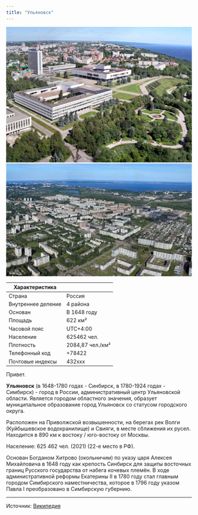 ```yaml
---
title: "Ульяновск"
---
```


![Фото Ульяновска](/2022-06-01/ulsk1.jpg)
![Фото Ульяновска](/2022-06-01/ulsk3.jpg)

| Характеристика        |                   |
| --------------------- | ----------------- |
| Страна                | Россия            |
| Внутреннее деление    | 4 района          |
| Основан               | В 1648 году       |
| Площадь               | 622 км²           |
| Часовой пояс          | UTC+4:00          |
| Население             | 625462 чел.       |
| Плотность             | 2084,87 чел./км²  |
| Телефонный код        | +78422            |
| Почтовые индексы      | 432xxx            |

Привет.

**Ульяновск** (в 1648-1780 годах - Синбирск, в 1780-1924 годах - Симбирск) - город в России, административный центр Ульяновской области. Является городом областного значения, образует муниципальное образование город Ульяновск со статусом городского округа.

Расположен на Приволжской возвышенности, на берегах рек Волги (Куйбышевское водохранилище) и Свияги, в месте сближения их русел. Находится в 890 км к востоку / юго-востоку от Москвы.

Население: 625 462 чел. (2021) (22-е место в РФ).

Основан Богданом Хитрово (окольничим) по указу царя Алексея Михайловича в 1648 году как крепость Синбирск для защиты восточных границ Русского государства от набега кочевых племён. В ходе административной реформы Екатерины II в 1780 году стал главным городом Симбирского наместничества, которое в 1796 году указом Павла I преобразовано в Симбирскую губернию.

---

Источник: [Википедия](https://ru.wikipedia.org/wiki/Ульяновск)


